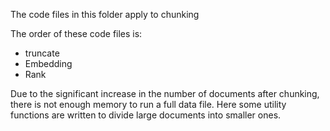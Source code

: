 The code files in this folder apply to chunking

The order of these code files is:
- truncate
- Embedding
- Rank

Due to the significant increase in the number of documents after chunking, there is not enough memory to run a full data file. Here some utility functions are written to divide large documents into smaller ones.
